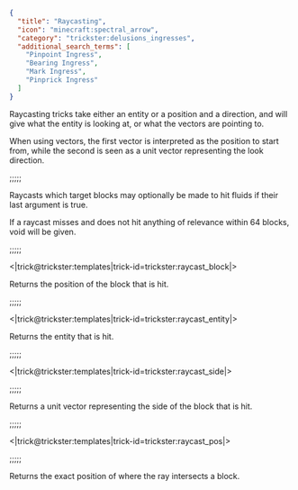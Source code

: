 ```json
{
  "title": "Raycasting",
  "icon": "minecraft:spectral_arrow",
  "category": "trickster:delusions_ingresses",
  "additional_search_terms": [
    "Pinpoint Ingress",
    "Bearing Ingress",
    "Mark Ingress",
    "Pinprick Ingress"
  ]
}
```

Raycasting tricks take either an entity or a position and a direction, and will give what the entity is looking at, 
or what the vectors are pointing to.


When using vectors, the first vector is interpreted as the position to start from, 
while the second is seen as a unit vector representing the look direction.

;;;;;

Raycasts which target blocks may optionally be made to hit fluids if their last argument is true.


If a raycast misses and does not hit anything of relevance within 64 blocks, void will be given.

;;;;;

<|trick@trickster:templates|trick-id=trickster:raycast_block|>

Returns the position of the block that is hit.

;;;;;

<|trick@trickster:templates|trick-id=trickster:raycast_entity|>

Returns the entity that is hit.

;;;;;

<|trick@trickster:templates|trick-id=trickster:raycast_side|>

;;;;;

Returns a unit vector representing the side of the block that is hit.

;;;;;

<|trick@trickster:templates|trick-id=trickster:raycast_pos|>

;;;;;

Returns the exact position of where the ray intersects a block.